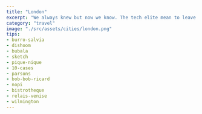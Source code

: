```yaml
---
title: "London"
excerpt: "We always knew but now we know. The tech elite mean to leave us all behind."
category: "travel"
image: "./src/assets/cities/london.png"
tips:
- burro-salvia
- dishoom
- bubala
- sketch
- pique-nique
- 10-cases
- parsons
- bob-bob-ricard
- nopi
- bistrotheque
- relais-venise
- wilmington
---
```



